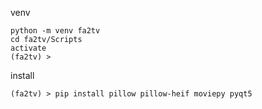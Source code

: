 

venv
```
python -m venv fa2tv
cd fa2tv/Scripts
activate
(fa2tv) >
```

install
```
(fa2tv) > pip install pillow pillow-heif moviepy pyqt5
```